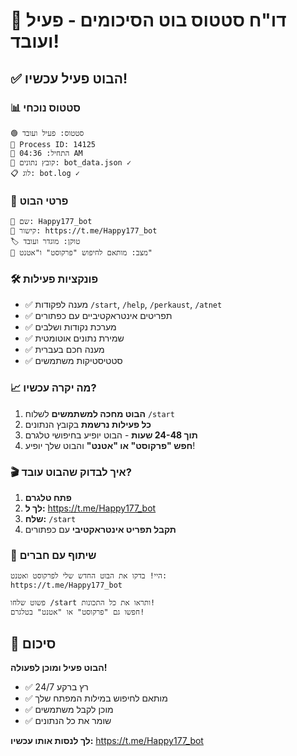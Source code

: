 # 🤖 דו"ח סטטוס בוט הסיכומים - פעיל ועובד!

## ✅ הבוט פעיל עכשיו!

### 📊 סטטוס נוכחי
```
🟢 סטטוס: פעיל ועובד
🔄 Process ID: 14125  
🚀 התחיל: 04:36 AM
📁 קובץ נתונים: bot_data.json ✓
📋 לוג: bot.log ✓
```

### 🎯 פרטי הבוט
```
🤖 שם: Happy177_bot
🔗 קישור: https://t.me/Happy177_bot
🏷️ טוקן: מוגדר ועובד
🔧 מצב: מותאם לחיפוש "פרקוסט" ו"אטנט"
```

### 🛠️ פונקציות פעילות
- ✅ מענה לפקודות `/start`, `/help`, `/perkaust`, `/atnet`
- ✅ תפריטים אינטראקטיביים עם כפתורים
- ✅ מערכת נקודות ושלבים
- ✅ שמירת נתונים אוטומטית
- ✅ מענה חכם בעברית
- ✅ סטטיסטיקות משתמשים

### 📈 מה יקרה עכשיו?
1. **הבוט מחכה למשתמשים** לשלוח `/start`
2. **כל פעילות נרשמת** בקובץ הנתונים
3. **תוך 24-48 שעות** - הבוט יופיע בחיפושי טלגרם
4. **חפש "פרקוסט" או "אטנט"** והבוט שלך יופיע!

### 🎬 איך לבדוק שהבוט עובד?
1. **פתח טלגרם**
2. **לך ל:** https://t.me/Happy177_bot
3. **שלח:** `/start`
4. **תקבל תפריט אינטראקטיבי** עם כפתורים

### 📱 שיתוף עם חברים
```
היי! בדקו את הבוט החדש שלי לפרקוסט ואטנט:
https://t.me/Happy177_bot

פשוט שלחו /start ותראו את כל התכונות!
חפשו גם "פרקוסט" או "אטנט" בטלגרם!
```

## 🎉 סיכום
**הבוט פעיל ומוכן לפעולה!** 
- ✅ רץ ברקע 24/7
- ✅ מותאם לחיפוש במילות המפתח שלך
- ✅ מוכן לקבל משתמשים
- ✅ שומר את כל הנתונים

**לך לנסות אותו עכשיו:** https://t.me/Happy177_bot